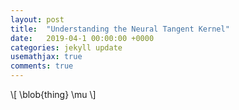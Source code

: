 ```yaml
---
layout: post
title:  "Understanding the Neural Tangent Kernel"
date:   2019-04-1 00:00:00 +0000
categories: jekyll update
usemathjax: true
comments: true
---
```



<div>\[ \blob{thing} \mu \]</div>
